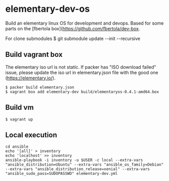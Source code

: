 # elementary-dev-os

Build an elementary linux OS for development and devops.
Based for some parts on the [fbertola box](https://github.com/fbertola/dev-box.

For clone submodules
$ git submodule update --init --recursive

## Build vagrant box

The elementary iso url is not static.
If packer has "ISO download failed" issue, please update the iso url in elementary.json file with the good one (https://elementary.io/).

```
$ packer build elementary.json
$ vagrant box add elementary-dev build/elementaryos-0.4.1-amd64.box
```

## Build vm

```
$ vagrant up
```

## Local execution

```
cd ansible
echo '[all]' > inventory
echo 'localhost' >> inventory
ansible-playbook -i inventory -u $USER -c local --extra-vars "ansible_distribution=Ubuntu" --extra-vars "ansible_os_family=Debian" --extra-vars "ansible_distribution_release=xenial" --extra-vars "ansible_sudo_pass=SUDOPASSWD" elementary-dev.yml
```
